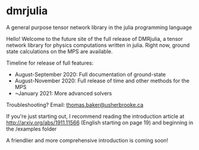 # dmrjulia
A general purpose tensor network library in the julia programming language

Hello! Welcome to the future site of the full release of DMRjulia, a tensor network library for physics computations written in julia. Right now, ground state calculations on the MPS are available.

Timeline for release of full features:
  + August-September 2020: Full documentation of ground-state
  + August-November 2020: Full release of time and other methods for the MPS
  + ~January 2021: More advanced solvers
  
Troubleshooting? Email: thomas.baker@usherbrooke.ca

If you're just starting out, I recommend reading the introduction article at http://arxiv.org/abs/1911.11566 (English starting on page 19) and beginning in the /examples folder

A friendlier and more comprehensive introduction is coming soon!
